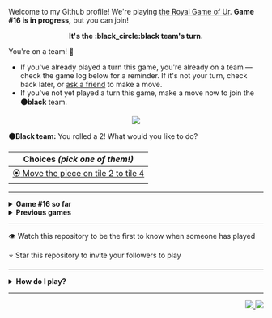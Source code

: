 Welcome to my Github profile!
We're playing
[the Royal Game of Ur](https://en.wikipedia.org/wiki/Royal_Game_of_Ur).
**Game #16 is in progress,** but you can join!

<p align="center">
  <b>It's the
  :black_circle:black
  team's turn.</b>
</p>

You're on a team! :wave:

* If you've already played a turn this game, you're already on a team
  &mdash; check the game log below for a reminder. If it's not your turn,
  check back later, or [ask a
  friend](https://twitter.com/share?text=I'm+playing+The+Royal+Game+of+Ur+on+a+GitHub+profile.+Take+your+turn+at+https://github.com/rossjrw/rossjrw+%23RoyalGameOfUr+%23github) to make a move.
* If you've not yet played a turn this game, make a move now to join the
  **:black_circle:black** team.

<p align="center"><img src="https://raw.githubusercontent.com/rossjrw/rossjrw/play/games/current/board.2567.svg"></p>

  **:black_circle:Black team:**
  You rolled a 2!
What would you like to do?

| Choices *(pick one of them!)* |
| --- |
  | [:rosette:    Move the piece on tile 2 to tile 4](https://github.com/rossjrw/rossjrw/issues/new?title=ur-move-2%402-0&amp;body=Press+Submit%21+You+don%27t+need+to+edit+this+text+or+do+anything+else.%0D%0A%0D%0ABe+aware+that+your+move+can+take+a+minute+or+two+to+process.) |

-----

<details>
<summary><b>Game #16 so far</b></summary>

## Who's on each team?

<table>
    <thead>
      <tr><th colspan=2>Players in this game</th></tr>
    </thead>
    <tbody>
      <tr>
        <td align="right"><b>Black team</b> :black_circle:</td>
        <td>:white_circle: <b> White team</b></td>
      </tr>
      <tr align="center">
        <td><b><a href="https://github.com/Murdeala">@Murdeala</a></b> (32)<br><b><a href="https://github.com/JRetza">@JRetza</a></b> (2)<br><b><a href="https://github.com/MatthiasGN">@MatthiasGN</a></b> (1)<br><b><a href="https://github.com/Carol42">@Carol42</a></b> (1)<br><b><a href="https://github.com/TejaTadepalli">@TejaTadepalli</a></b> (1)<br><b><a href="https://github.com/Mrinank-Bhowmick">@Mrinank-Bhowmick</a></b> (1)<br><b><a href="https://github.com/godtrex99">@godtrex99</a></b> (1)<br><b><a href="https://github.com/CavalierAhmad">@CavalierAhmad</a></b> (1)<br><b><a href="https://github.com/J-LG30">@J-LG30</a></b> (1)<br><b><a href="https://github.com/ayersdecker">@ayersdecker</a></b> (1)<br><b><a href="https://github.com/Mehliug-git">@Mehliug-git</a></b> (1)<br><b><a href="https://github.com/aviralrabbit1">@aviralrabbit1</a></b> (1)<br><b><a href="https://github.com/thekatsmeowkode">@thekatsmeowkode</a></b> (1)</td>
        <td><b><a href="https://github.com/CostasAK">@CostasAK</a></b> (30)<br><b><a href="https://github.com/AyaanT0">@AyaanT0</a></b> (2)<br><b><a href="https://github.com/IronCodem-alt">@IronCodem-alt</a></b> (2)<br><b><a href="https://github.com/kztera">@kztera</a></b> (1)<br><b><a href="https://github.com/skulldoggery">@skulldoggery</a></b> (1)<br><b><a href="https://github.com/RFebrians">@RFebrians</a></b> (1)<br><b><a href="https://github.com/WKL10086">@WKL10086</a></b> (1)<br><b><a href="https://github.com/blacksmithop">@blacksmithop</a></b> (1)<br><b><a href="https://github.com/AgentHitmanFaris">@AgentHitmanFaris</a></b> (1)<br><b><a href="https://github.com/Th1nhNg0">@Th1nhNg0</a></b> (1)<br><b><a href="https://github.com/haik20208si">@haik20208si</a></b> (1)<br><b><a href="https://github.com/darrylnoakes">@darrylnoakes</a></b> (1)<br><b><a href="https://github.com/sinisterdaddy">@sinisterdaddy</a></b> (1)<br><b><a href="https://github.com/n0nsense-404">@n0nsense-404</a></b> (1)<br><b><a href="https://github.com/rkatara100">@rkatara100</a></b> (1)</td>
      </tr>
    </tbody>
  </table>

## What's happened so far?

| Time | Turn | Event | Issue | Board |
| :---: | :---: | :--- | :---: | :---: |
  | 7th Jul 2023 14:37 | **0** | :white_circle: **[@kztera](https://github.com/kztera)** started a new game | [#2461](https://github.com/rossjrw/rossjrw/issues/2461) | [link](https://raw.githubusercontent.com/rossjrw/rossjrw/ef6de44635feceda92503e54d000fa19e35ef6ca/games/current/board.2461.svg) |
  | 7th Jul 2023 15:32 | **1** | :white_circle: **[@AyaanT0](https://github.com/AyaanT0)** moved a white piece onto the board to position 2    | [#2462](https://github.com/rossjrw/rossjrw/issues/2462) | [link](https://raw.githubusercontent.com/rossjrw/rossjrw/420c56604ca19373da5a986789becceeee56d8d0/games/current/board.2462.svg) |
  | 8th Jul 2023 12:37 | **2** | :black_circle: **[@Murdeala](https://github.com/Murdeala)** moved a black piece onto the board to position 4  — claimed a rosette :rosette:  | [#2463](https://github.com/rossjrw/rossjrw/issues/2463) | [link](https://raw.githubusercontent.com/rossjrw/rossjrw/03a64730a8d3976495bf95314bd69a9d73bdced8/games/current/board.2463.svg) |
  | 9th Jul 2023 06:24 | **3** | :black_circle: **[@JRetza](https://github.com/JRetza)** moved a black piece from position 4 to position 7    | [#2464](https://github.com/rossjrw/rossjrw/issues/2464) | [link](https://raw.githubusercontent.com/rossjrw/rossjrw/b39f5ab5b24102d0d40015d4c91fb34167119892/games/current/board.2464.svg) |
  | 9th Jul 2023 22:41 | **4** | :white_circle: **[@skulldoggery](https://github.com/skulldoggery)** moved a white piece from position 2 to position 4  — claimed a rosette :rosette:  | [#2466](https://github.com/rossjrw/rossjrw/issues/2466) | [link](https://raw.githubusercontent.com/rossjrw/rossjrw/ea694f511d446237bcd01bb30351dd9a519e3da6/games/current/board.2466.svg) |
  | 10th Jul 2023 04:48 | **5** | :white_circle: **[@RFebrians](https://github.com/RFebrians)** moved a white piece from position 4 to position 6    | [#2467](https://github.com/rossjrw/rossjrw/issues/2467) | [link](https://raw.githubusercontent.com/rossjrw/rossjrw/101a3f158760fc537fbe1f186f6e6e4724a094b0/games/current/board.2467.svg) |
  | 10th Jul 2023 04:56 | **6** | :black_circle: **[@MatthiasGN](https://github.com/MatthiasGN)** moved a black piece onto the board to position 2    | [#2468](https://github.com/rossjrw/rossjrw/issues/2468) | [link](https://raw.githubusercontent.com/rossjrw/rossjrw/cf0c82b597b184f4c12600ae1ce4dac95e043e16/games/current/board.2468.svg) |
  | 11th Jul 2023 19:12 | **7** | :white_circle: **[@CostasAK](https://github.com/CostasAK)** moved a white piece from position 6 to position 8  — claimed a rosette :rosette:  | [#2473](https://github.com/rossjrw/rossjrw/issues/2473) | [link](https://raw.githubusercontent.com/rossjrw/rossjrw/deb02a7569542df3622f01dc973e55a4be12a4d4/games/current/board.2473.svg) |
  | 11th Jul 2023 19:13 | **8** | :white_circle: **[@CostasAK](https://github.com/CostasAK)** moved a white piece onto the board to position 3    | [#2474](https://github.com/rossjrw/rossjrw/issues/2474) | [link](https://raw.githubusercontent.com/rossjrw/rossjrw/2717f16bf821d7af72f2bbec18726f93f3b910d9/games/current/board.2474.svg) |
  | 12th Jul 2023 02:19 | **9** | :black_circle: **[@JRetza](https://github.com/JRetza)** moved a black piece from position 7 to position 9    | [#2475](https://github.com/rossjrw/rossjrw/issues/2475) | [link](https://raw.githubusercontent.com/rossjrw/rossjrw/4f201ada9a755fb3471152076197a474368965bf/games/current/board.2475.svg) |
  | 12th Jul 2023 07:53 | **10** | :white_circle: **[@CostasAK](https://github.com/CostasAK)** moved a white piece onto the board to position 2    | [#2476](https://github.com/rossjrw/rossjrw/issues/2476) | [link](https://raw.githubusercontent.com/rossjrw/rossjrw/d8a98cebb2b256d650a7ca4e623efe7a55edecd6/games/current/board.2476.svg) |
  | 12th Jul 2023 12:47 | **11** | :black_circle: **[@Murdeala](https://github.com/Murdeala)** moved a black piece from position 2 to position 4  — claimed a rosette :rosette:  | [#2477](https://github.com/rossjrw/rossjrw/issues/2477) | [link](https://raw.githubusercontent.com/rossjrw/rossjrw/2a4f6a534d5779f1ac1f2771c2d21f636ce63b74/games/current/board.2477.svg) |
  | 12th Jul 2023 23:00 | **12** | :black_circle: **[@Murdeala](https://github.com/Murdeala)** moved a black piece from position 4 to position 6    | [#2478](https://github.com/rossjrw/rossjrw/issues/2478) | [link](https://raw.githubusercontent.com/rossjrw/rossjrw/c314c83abbbb3c18aebb506079d2aee32e57b9b0/games/current/board.2478.svg) |
  | 13th Jul 2023 06:03 | **13** | :white_circle: **[@CostasAK](https://github.com/CostasAK)** moved a white piece from position 2 to position 4  — claimed a rosette :rosette:  | [#2479](https://github.com/rossjrw/rossjrw/issues/2479) | [link](https://raw.githubusercontent.com/rossjrw/rossjrw/de8b9191d65a001716a282714ea75f84a8cdf134/games/current/board.2479.svg) |
  | 13th Jul 2023 06:05 | **14** | :white_circle: **[@CostasAK](https://github.com/CostasAK)** moved a white piece from position 4 to position 6 — captured a black piece :crossed_swords:   | [#2480](https://github.com/rossjrw/rossjrw/issues/2480) | [link](https://raw.githubusercontent.com/rossjrw/rossjrw/7bd0e5c683e5d1d34cf463a1aa10a45936748628/games/current/board.2480.svg) |
  | 13th Jul 2023 15:29 | **15** | :black_circle: **[@Murdeala](https://github.com/Murdeala)** moved a black piece from position 9 to position 12    | [#2481](https://github.com/rossjrw/rossjrw/issues/2481) | [link](https://raw.githubusercontent.com/rossjrw/rossjrw/3d9ff024c9b258b95edd9635cfdbe240aa3407e3/games/current/board.2481.svg) |
  | 14th Jul 2023 05:58 | **16** | :white_circle: **[@CostasAK](https://github.com/CostasAK)** moved a white piece from position 3 to position 4  — claimed a rosette :rosette:  | [#2482](https://github.com/rossjrw/rossjrw/issues/2482) | [link](https://raw.githubusercontent.com/rossjrw/rossjrw/738605a6d57e9ec809f42c99d48231fa67b0dbe5/games/current/board.2482.svg) |
  | 14th Jul 2023 05:59 | **17** | :white_circle: **[@CostasAK](https://github.com/CostasAK)** moved a white piece onto the board to position 2    | [#2483](https://github.com/rossjrw/rossjrw/issues/2483) | [link](https://raw.githubusercontent.com/rossjrw/rossjrw/f2b6c8624349ce9aaccb844f636abf70bf19a64d/games/current/board.2483.svg) |
  | 14th Jul 2023 12:18 | **18** | :black_circle: **[@Murdeala](https://github.com/Murdeala)** moved a black piece from position 12 to position 13    | [#2484](https://github.com/rossjrw/rossjrw/issues/2484) | [link](https://raw.githubusercontent.com/rossjrw/rossjrw/6b17bb37061688606c8b928b12cfe01032864d8d/games/current/board.2484.svg) |
  | 14th Jul 2023 23:17 | **19** | :white_circle: **[@CostasAK](https://github.com/CostasAK)** moved a white piece from position 6 to position 10    | [#2485](https://github.com/rossjrw/rossjrw/issues/2485) | [link](https://raw.githubusercontent.com/rossjrw/rossjrw/4244915ed86947f59816bc78370f4f08c04c7041/games/current/board.2485.svg) |
  | 15th Jul 2023 12:10 | **20** | :black_circle: **[@Murdeala](https://github.com/Murdeala)** moved a black piece from position 13 to position 14  — claimed a rosette :rosette:  | [#2486](https://github.com/rossjrw/rossjrw/issues/2486) | [link](https://raw.githubusercontent.com/rossjrw/rossjrw/628c27f2da269edf755c9e22bf8781f8e504b481/games/current/board.2486.svg) |
  | 16th Jul 2023 13:59 | **21** | :black_circle: **[@Murdeala](https://github.com/Murdeala)** ascended a black piece from position 14 :rocket:    | [#2487](https://github.com/rossjrw/rossjrw/issues/2487) | [link](https://raw.githubusercontent.com/rossjrw/rossjrw/7fac603bfaa84c1dfd4e9fe2ca28a9fcbbe6885b/games/current/board.2487.svg) |
  | 16th Jul 2023 16:32 | **22** | :white_circle: **[@CostasAK](https://github.com/CostasAK)** moved a white piece from position 10 to position 13    | [#2488](https://github.com/rossjrw/rossjrw/issues/2488) | [link](https://raw.githubusercontent.com/rossjrw/rossjrw/89839d55f47e5b9bd25a6fdc41849b01fff2b990/games/current/board.2488.svg) |
  | 17th Jul 2023 13:20 | **23** | :black_circle: **[@Murdeala](https://github.com/Murdeala)** moved a black piece onto the board to position 2    | [#2489](https://github.com/rossjrw/rossjrw/issues/2489) | [link](https://raw.githubusercontent.com/rossjrw/rossjrw/db61d37863bcd79ec35f8d05b6f805b0f3ba975e/games/current/board.2489.svg) |
  | 17th Jul 2023 13:31 | **24** | :white_circle: **[@IronCodem-alt](https://github.com/IronCodem-alt)** ascended a white piece from position 13 :rocket:    | [#2490](https://github.com/rossjrw/rossjrw/issues/2490) | [link](https://raw.githubusercontent.com/rossjrw/rossjrw/4e40e6435a71934c13fae09be6571e8fa7fb7b14/games/current/board.2490.svg) |
  | 18th Jul 2023 00:59 | **25** | :black_circle: **[@Murdeala](https://github.com/Murdeala)** moved a black piece onto the board to position 1    | [#2491](https://github.com/rossjrw/rossjrw/issues/2491) | [link](https://raw.githubusercontent.com/rossjrw/rossjrw/fd92bcb53695b2d89c6fe81c7b85df0e3564d24b/games/current/board.2491.svg) |
  | 18th Jul 2023 12:26 | **26** | :white_circle: **[@CostasAK](https://github.com/CostasAK)** moved a white piece onto the board to position 3    | [#2492](https://github.com/rossjrw/rossjrw/issues/2492) | [link](https://raw.githubusercontent.com/rossjrw/rossjrw/a96f4d739df9c4ed3508bcf0a044bd6003e4ace3/games/current/board.2492.svg) |
  | 18th Jul 2023 21:32 | **27** | :black_circle: **[@Murdeala](https://github.com/Murdeala)** moved a black piece from position 1 to position 4  — claimed a rosette :rosette:  | [#2493](https://github.com/rossjrw/rossjrw/issues/2493) | [link](https://raw.githubusercontent.com/rossjrw/rossjrw/2528a42381d4d273b4cccda756fca5c1b1ed4824/games/current/board.2493.svg) |
  | 19th Jul 2023 10:47 | **28** | :black_circle: **[@Murdeala](https://github.com/Murdeala)** moved a black piece from position 2 to position 3    | [#2494](https://github.com/rossjrw/rossjrw/issues/2494) | [link](https://raw.githubusercontent.com/rossjrw/rossjrw/7e57f94a6417fdadb13ccf30c02182ed4a47e58d/games/current/board.2494.svg) |
  | 20th Jul 2023 13:00 | **29** | :white_circle: **[@IronCodem-alt](https://github.com/IronCodem-alt)** moved a white piece from position 8 to position 10    | [#2496](https://github.com/rossjrw/rossjrw/issues/2496) | [link](https://raw.githubusercontent.com/rossjrw/rossjrw/74434b9fc5a920cf4d7922d0e9b552242f7654e1/games/current/board.2496.svg) |
  | 21st Jul 2023 12:11 | **30** | :black_circle: **[@Murdeala](https://github.com/Murdeala)** moved a black piece from position 4 to position 5    | [#2497](https://github.com/rossjrw/rossjrw/issues/2497) | [link](https://raw.githubusercontent.com/rossjrw/rossjrw/ed870c24be56e66451f3cd7a517328471f5510b4/games/current/board.2497.svg) |
  | 22nd Jul 2023 18:29 | **31** | :white_circle: **[@CostasAK](https://github.com/CostasAK)** moved a white piece from position 3 to position 5 — captured a black piece :crossed_swords:   | [#2499](https://github.com/rossjrw/rossjrw/issues/2499) | [link](https://raw.githubusercontent.com/rossjrw/rossjrw/87b26288e155ce23e05dbf267ce53bf1d7755995/games/current/board.2499.svg) |
  | 23rd Jul 2023 12:23 | **32** | :black_circle: **[@Murdeala](https://github.com/Murdeala)** moved a black piece from position 3 to position 4  — claimed a rosette :rosette:  | [#2500](https://github.com/rossjrw/rossjrw/issues/2500) | [link](https://raw.githubusercontent.com/rossjrw/rossjrw/492212926f8c27a7004a76d28501bc1b65d0dddc/games/current/board.2500.svg) |
  | 23rd Jul 2023 19:25 | **33** | :black_circle: **[@Carol42](https://github.com/Carol42)** moved a black piece from position 4 to position 5 — captured a white piece :crossed_swords:   | [#2501](https://github.com/rossjrw/rossjrw/issues/2501) | [link](https://raw.githubusercontent.com/rossjrw/rossjrw/cafe97ca9e45122c1bd0e2cc127fc26f012a1db4/games/current/board.2501.svg) |
  | 24th Jul 2023 04:23 | **34** | :white_circle: **[@WKL10086](https://github.com/WKL10086)** moved a white piece from position 4 to position 5 — captured a black piece :crossed_swords:   | [#2502](https://github.com/rossjrw/rossjrw/issues/2502) | [link](https://raw.githubusercontent.com/rossjrw/rossjrw/c7e775a1c05c56b63ce18b11bb8fc1854d5dcca1/games/current/board.2502.svg) |
  | 24th Jul 2023 14:03 | **35** | :black_circle: **[@Murdeala](https://github.com/Murdeala)** moved a black piece onto the board to position 3    | [#2503](https://github.com/rossjrw/rossjrw/issues/2503) |  |
  | 25th Jul 2023 06:57 | **36** | :white_circle: **[@blacksmithop](https://github.com/blacksmithop)** moved a white piece from position 5 to position 8  — claimed a rosette :rosette:  | [#2504](https://github.com/rossjrw/rossjrw/issues/2504) | [link](https://raw.githubusercontent.com/rossjrw/rossjrw/88d287abfa0aafb0b23608b8d0e558006c9ed939/games/current/board.2504.svg) |
  | 25th Jul 2023 06:57 | **37** | :white_circle:  The white team rolled a 0 and their turn was automatically passed | [#2504](https://github.com/rossjrw/rossjrw/issues/2504) | [link](https://raw.githubusercontent.com/rossjrw/rossjrw/d6e6936c2273c73750f83e7be46f878602bfec34/games/current/board.2504.svg) |
  | 25th Jul 2023 22:00 | **38** | :black_circle: **[@Murdeala](https://github.com/Murdeala)** moved a black piece from position 3 to position 4  — claimed a rosette :rosette:  | [#2505](https://github.com/rossjrw/rossjrw/issues/2505) | [link](https://raw.githubusercontent.com/rossjrw/rossjrw/c1d2074904d927d131dc53225fb60fb0738a209d/games/current/board.2505.svg) |
  | 26th Jul 2023 05:35 | **39** | :black_circle: **[@TejaTadepalli](https://github.com/TejaTadepalli)** moved a black piece onto the board to position 1    | [#2506](https://github.com/rossjrw/rossjrw/issues/2506) | [link](https://raw.githubusercontent.com/rossjrw/rossjrw/d8a27237b4b022a8dada37abb545147c8723e741/games/current/board.2506.svg) |
  | 26th Jul 2023 13:09 | **40** | :white_circle: **[@CostasAK](https://github.com/CostasAK)** moved a white piece from position 2 to position 4  — claimed a rosette :rosette:  | [#2507](https://github.com/rossjrw/rossjrw/issues/2507) | [link](https://raw.githubusercontent.com/rossjrw/rossjrw/6dc798f9c21073ef63a1d2972a3e2a7d171f87ad/games/current/board.2507.svg) |
  | 26th Jul 2023 13:10 | **41** | :white_circle: **[@CostasAK](https://github.com/CostasAK)** moved a white piece from position 10 to position 11    | [#2508](https://github.com/rossjrw/rossjrw/issues/2508) | [link](https://raw.githubusercontent.com/rossjrw/rossjrw/0734124f74dbe75b8f7ae29f5ecd39cf0a9f4adb/games/current/board.2508.svg) |
  | 26th Jul 2023 22:27 | **42** | :black_circle: **[@Murdeala](https://github.com/Murdeala)** moved a black piece from position 1 to position 2    | [#2509](https://github.com/rossjrw/rossjrw/issues/2509) | [link](https://raw.githubusercontent.com/rossjrw/rossjrw/2a6bde13351741059bde0a48411477228ebd9c68/games/current/board.2509.svg) |
  | 27th Jul 2023 04:37 | **43** | :white_circle: **[@AgentHitmanFaris](https://github.com/AgentHitmanFaris)** moved a white piece from position 11 to position 14  — claimed a rosette :rosette:  | [#2510](https://github.com/rossjrw/rossjrw/issues/2510) | [link](https://raw.githubusercontent.com/rossjrw/rossjrw/cd8c4f44a7a865089f7a681ffb7976ca4933505d/games/current/board.2510.svg) |
  | 27th Jul 2023 12:30 | **44** | :white_circle: **[@CostasAK](https://github.com/CostasAK)** ascended a white piece from position 14 :rocket:    | [#2511](https://github.com/rossjrw/rossjrw/issues/2511) | [link](https://raw.githubusercontent.com/rossjrw/rossjrw/e4479f619c7f099b58aef32f85a6f0663f146d75/games/current/board.2511.svg) |
  | 27th Jul 2023 15:13 | **45** | :black_circle: **[@Murdeala](https://github.com/Murdeala)** moved a black piece onto the board to position 1    | [#2513](https://github.com/rossjrw/rossjrw/issues/2513) |  |
  | 27th Jul 2023 23:18 | **46** | :white_circle: **[@AyaanT0](https://github.com/AyaanT0)** moved a white piece from position 8 to position 12    | [#2514](https://github.com/rossjrw/rossjrw/issues/2514) | [link](https://raw.githubusercontent.com/rossjrw/rossjrw/7409a6a11a5df9b484264515d931bd6843e2a7c8/games/current/board.2514.svg) |
  | 27th Jul 2023 23:18 | **47** | :black_circle:  The black team rolled a 0 and their turn was automatically passed | [#2514](https://github.com/rossjrw/rossjrw/issues/2514) |  |
  | 28th Jul 2023 10:26 | **48** | :white_circle: **[@CostasAK](https://github.com/CostasAK)** moved a white piece from position 4 to position 8  — claimed a rosette :rosette:  | [#2515](https://github.com/rossjrw/rossjrw/issues/2515) | [link](https://raw.githubusercontent.com/rossjrw/rossjrw/ca15cd1d6c68d1763829905b4259218f8007155e/games/current/board.2515.svg) |
  | 28th Jul 2023 10:26 | **49** | :white_circle:  The white team rolled a 0 and their turn was automatically passed | [#2515](https://github.com/rossjrw/rossjrw/issues/2515) | [link](https://raw.githubusercontent.com/rossjrw/rossjrw/39624de3bdd474144485ec12b42d8fc1b6553f56/games/current/board.2515.svg) |
  | 28th Jul 2023 12:32 | **50** | :black_circle: **[@Murdeala](https://github.com/Murdeala)** moved a black piece from position 1 to position 3    | [#2516](https://github.com/rossjrw/rossjrw/issues/2516) | [link](https://raw.githubusercontent.com/rossjrw/rossjrw/a567c38e54ad22159239e602d0a8543ba9f4832c/games/current/board.2516.svg) |
  | 29th Jul 2023 09:18 | **51** | :white_circle: **[@CostasAK](https://github.com/CostasAK)** moved a white piece from position 12 to position 13    | [#2517](https://github.com/rossjrw/rossjrw/issues/2517) | [link](https://raw.githubusercontent.com/rossjrw/rossjrw/66f42325f5594048b338cba6df5c9e9820199f6d/games/current/board.2517.svg) |
  | 29th Jul 2023 12:04 | **52** | :black_circle: **[@Murdeala](https://github.com/Murdeala)** moved a black piece from position 3 to position 5    | [#2518](https://github.com/rossjrw/rossjrw/issues/2518) | [link](https://raw.githubusercontent.com/rossjrw/rossjrw/654c418bb43ded077fd2eea0d9f3250d6182fc87/games/current/board.2518.svg) |
  | 29th Jul 2023 14:22 | **53** | :white_circle: **[@CostasAK](https://github.com/CostasAK)** moved a white piece from position 13 to position 14  — claimed a rosette :rosette:  | [#2519](https://github.com/rossjrw/rossjrw/issues/2519) | [link](https://raw.githubusercontent.com/rossjrw/rossjrw/818e9d9900421e239e6ae2e307faf7444b6b66bc/games/current/board.2519.svg) |
  | 29th Jul 2023 14:23 | **54** | :white_circle: **[@CostasAK](https://github.com/CostasAK)** ascended a white piece from position 14 :rocket:    | [#2520](https://github.com/rossjrw/rossjrw/issues/2520) | [link](https://raw.githubusercontent.com/rossjrw/rossjrw/e71a4101a330dbbae422e65603d78b25fa83f35a/games/current/board.2520.svg) |
  | 30th Jul 2023 11:27 | **55** | :black_circle: **[@Mrinank-Bhowmick](https://github.com/Mrinank-Bhowmick)** moved a black piece from position 4 to position 6    | [#2522](https://github.com/rossjrw/rossjrw/issues/2522) | [link](https://raw.githubusercontent.com/rossjrw/rossjrw/4c1c345eac50740ab1ea041b3cbaff4833f82c69/games/current/board.2522.svg) |
  | 30th Jul 2023 11:46 | **56** | :white_circle: **[@CostasAK](https://github.com/CostasAK)** moved a white piece onto the board to position 2    | [#2523](https://github.com/rossjrw/rossjrw/issues/2523) | [link](https://raw.githubusercontent.com/rossjrw/rossjrw/5d1200effc30cec5e4bfdc788462fd96d7820de7/games/current/board.2523.svg) |
  | 30th Jul 2023 22:46 | **57** | :black_circle: **[@Murdeala](https://github.com/Murdeala)** moved a black piece onto the board to position 1    | [#2524](https://github.com/rossjrw/rossjrw/issues/2524) | [link](https://raw.githubusercontent.com/rossjrw/rossjrw/392a8088d6209a4f88c518bc29a7e8098530a718/games/current/board.2524.svg) |
  | 31st Jul 2023 07:30 | **58** | :white_circle: **[@CostasAK](https://github.com/CostasAK)** moved a white piece from position 2 to position 5 — captured a black piece :crossed_swords:   | [#2525](https://github.com/rossjrw/rossjrw/issues/2525) | [link](https://raw.githubusercontent.com/rossjrw/rossjrw/057bf5bc0fc9e5227f77085838918b9aa233fe2f/games/current/board.2525.svg) |
  | 1st Aug 2023 00:26 | **59** | :black_circle: **[@Murdeala](https://github.com/Murdeala)** moved a black piece from position 2 to position 4  — claimed a rosette :rosette:  | [#2526](https://github.com/rossjrw/rossjrw/issues/2526) | [link](https://raw.githubusercontent.com/rossjrw/rossjrw/43a9e89a1fe14adc0c78ed2e2c5cbf0d0c2ed5cb/games/current/board.2526.svg) |
  | 1st Aug 2023 17:57 | **60** | :black_circle: **[@godtrex99](https://github.com/godtrex99)** moved a black piece onto the board to position 2    | [#2527](https://github.com/rossjrw/rossjrw/issues/2527) | [link](https://raw.githubusercontent.com/rossjrw/rossjrw/ca4077d6c2b4dd83dfb1ace72fa39fd383e053f3/games/current/board.2527.svg) |
  | 1st Aug 2023 21:59 | **61** | :white_circle: **[@CostasAK](https://github.com/CostasAK)** moved a white piece from position 5 to position 6 — captured a black piece :crossed_swords:   | [#2528](https://github.com/rossjrw/rossjrw/issues/2528) | [link](https://raw.githubusercontent.com/rossjrw/rossjrw/4e72d1206c1be8fbab5878982fc8e7106ac9e20c/games/current/board.2528.svg) |
  | 2nd Aug 2023 02:35 | **62** | :black_circle: **[@Murdeala](https://github.com/Murdeala)** moved a black piece from position 2 to position 3    | [#2529](https://github.com/rossjrw/rossjrw/issues/2529) | [link](https://raw.githubusercontent.com/rossjrw/rossjrw/8e076ac4469e98c1642e80f407c646e3f3e7f823/games/current/board.2529.svg) |
  | 2nd Aug 2023 08:08 | **63** | :white_circle: **[@CostasAK](https://github.com/CostasAK)** moved a white piece from position 6 to position 9    | [#2530](https://github.com/rossjrw/rossjrw/issues/2530) | [link](https://raw.githubusercontent.com/rossjrw/rossjrw/bcbe95c6d9f116893b2910cc4d5c4f06c6b217de/games/current/board.2530.svg) |
  | 3rd Aug 2023 02:21 | **64** | :black_circle: **[@Murdeala](https://github.com/Murdeala)** moved a black piece from position 4 to position 9 — captured a white piece :crossed_swords:   | [#2531](https://github.com/rossjrw/rossjrw/issues/2531) | [link](https://raw.githubusercontent.com/rossjrw/rossjrw/da3e4659e03f0dcc6b931c84f6abb72f28a0c71b/games/current/board.2531.svg) |
  | 3rd Aug 2023 04:10 | **65** | :white_circle: **[@Th1nhNg0](https://github.com/Th1nhNg0)** moved a white piece from position 8 to position 11    | [#2532](https://github.com/rossjrw/rossjrw/issues/2532) | [link](https://raw.githubusercontent.com/rossjrw/rossjrw/26c84d2dd03d6451dc3973f713e977ad75a45cea/games/current/board.2532.svg) |
  | 3rd Aug 2023 14:47 | **66** | :black_circle: **[@CavalierAhmad](https://github.com/CavalierAhmad)** moved a black piece from position 9 to position 11 — captured a white piece :crossed_swords:   | [#2533](https://github.com/rossjrw/rossjrw/issues/2533) | [link](https://raw.githubusercontent.com/rossjrw/rossjrw/e260c7fe6b0c2d6e57ffc5194518ed38c9cb8859/games/current/board.2533.svg) |
  | 3rd Aug 2023 23:26 | **67** | :white_circle: **[@CostasAK](https://github.com/CostasAK)** moved a white piece onto the board to position 3    | [#2535](https://github.com/rossjrw/rossjrw/issues/2535) | [link](https://raw.githubusercontent.com/rossjrw/rossjrw/947132a17d0dd8168a46c29d4ae2eb1488b9e4c7/games/current/board.2535.svg) |
  | 4th Aug 2023 14:43 | **68** | :black_circle: **[@Murdeala](https://github.com/Murdeala)** moved a black piece from position 3 to position 4  — claimed a rosette :rosette:  | [#2536](https://github.com/rossjrw/rossjrw/issues/2536) | [link](https://raw.githubusercontent.com/rossjrw/rossjrw/1d025c3770e302b0963000fe14a161e14e974270/games/current/board.2536.svg) |
  | 6th Aug 2023 14:46 | **69** | :black_circle: **[@J-LG30](https://github.com/J-LG30)** ascended a black piece from position 11 :rocket:    | [#2537](https://github.com/rossjrw/rossjrw/issues/2537) | [link](https://raw.githubusercontent.com/rossjrw/rossjrw/1437e64143aafbb1ecbd4f6991ddcf8ad8cb6014/games/current/board.2537.svg) |
  | 6th Aug 2023 15:41 | **70** | :white_circle: **[@CostasAK](https://github.com/CostasAK)** moved a white piece onto the board to position 2    | [#2538](https://github.com/rossjrw/rossjrw/issues/2538) | [link](https://raw.githubusercontent.com/rossjrw/rossjrw/068451604d0a1f838352d93e2eb54d869d60698c/games/current/board.2538.svg) |
  | 7th Aug 2023 10:15 | **71** | :black_circle: **[@Murdeala](https://github.com/Murdeala)** moved a black piece onto the board to position 3    | [#2539](https://github.com/rossjrw/rossjrw/issues/2539) | [link](https://raw.githubusercontent.com/rossjrw/rossjrw/eac72b2b6baa9e8b4e50e5a889f3a76254069b79/games/current/board.2539.svg) |
  | 10th Aug 2023 10:35 | **72** | :white_circle: **[@haik20208si](https://github.com/haik20208si)** moved a white piece from position 2 to position 5    | [#2542](https://github.com/rossjrw/rossjrw/issues/2542) | [link](https://raw.githubusercontent.com/rossjrw/rossjrw/d29478d21edfd8363918ec9aa04b4d730c91687d/games/current/board.2542.svg) |
  | 11th Aug 2023 14:44 | **73** | :black_circle: **[@Murdeala](https://github.com/Murdeala)** moved a black piece from position 4 to position 5 — captured a white piece :crossed_swords:   | [#2543](https://github.com/rossjrw/rossjrw/issues/2543) | [link](https://raw.githubusercontent.com/rossjrw/rossjrw/1efb2caa4ad92e145ca7e35d56e20752aad55197/games/current/board.2543.svg) |
  | 11th Aug 2023 15:44 | **74** | :white_circle: **[@darrylnoakes](https://github.com/darrylnoakes)** moved a white piece onto the board to position 2    | [#2544](https://github.com/rossjrw/rossjrw/issues/2544) | [link](https://raw.githubusercontent.com/rossjrw/rossjrw/341f13e01b41689b877fae9789b8ea2ae63f8f07/games/current/board.2544.svg) |
  | 12th Aug 2023 12:37 | **75** | :black_circle: **[@Murdeala](https://github.com/Murdeala)** moved a black piece from position 5 to position 7    | [#2545](https://github.com/rossjrw/rossjrw/issues/2545) | [link](https://raw.githubusercontent.com/rossjrw/rossjrw/0462cd785e19ae0220d7801ce1abd0197b0d86b2/games/current/board.2545.svg) |
  | 13th Aug 2023 17:00 | **76** | :white_circle: **[@sinisterdaddy](https://github.com/sinisterdaddy)** moved a white piece from position 2 to position 4  — claimed a rosette :rosette:  | [#2546](https://github.com/rossjrw/rossjrw/issues/2546) | [link](https://raw.githubusercontent.com/rossjrw/rossjrw/fe451241244f71c040cd6fd7f1ddd30d4996e909/games/current/board.2546.svg) |
  | 13th Aug 2023 18:17 | **77** | :white_circle: **[@n0nsense-404](https://github.com/n0nsense-404)** moved a white piece from position 4 to position 7 — captured a black piece :crossed_swords:   | [#2547](https://github.com/rossjrw/rossjrw/issues/2547) | [link](https://raw.githubusercontent.com/rossjrw/rossjrw/d7a0379e5316fca98e8b22dc624313a1c8e3edf7/games/current/board.2547.svg) |
  | 15th Aug 2023 02:09 | **78** | :black_circle: **[@Murdeala](https://github.com/Murdeala)** moved a black piece from position 3 to position 4  — claimed a rosette :rosette:  | [#2548](https://github.com/rossjrw/rossjrw/issues/2548) | [link](https://raw.githubusercontent.com/rossjrw/rossjrw/240fcedcbdb22bf8bade8b99bd8392ce3665a5fa/games/current/board.2548.svg) |
  | 15th Aug 2023 17:43 | **79** | :black_circle: **[@ayersdecker](https://github.com/ayersdecker)** moved a black piece onto the board to position 3    | [#2550](https://github.com/rossjrw/rossjrw/issues/2550) | [link](https://raw.githubusercontent.com/rossjrw/rossjrw/9f470aac2ac751767a41fa1072ef15fe69e94c6f/games/current/board.2550.svg) |
  | 17th Aug 2023 11:27 | **80** | :white_circle: **[@CostasAK](https://github.com/CostasAK)** moved a white piece from position 7 to position 9    | [#2553](https://github.com/rossjrw/rossjrw/issues/2553) | [link](https://raw.githubusercontent.com/rossjrw/rossjrw/816a3b6b9dd7fb5cb8e8f7d392abdd663d858a12/games/current/board.2553.svg) |
  | 18th Aug 2023 11:06 | **81** | :black_circle: **[@Mehliug-git](https://github.com/Mehliug-git)** moved a black piece from position 3 to position 5    | [#2554](https://github.com/rossjrw/rossjrw/issues/2554) | [link](https://raw.githubusercontent.com/rossjrw/rossjrw/97984bfd6e7fca5d5b73ce7b7010f1b9c8b88899/games/current/board.2554.svg) |
  | 18th Aug 2023 12:53 | **82** | :white_circle: **[@CostasAK](https://github.com/CostasAK)** moved a white piece from position 3 to position 5 — captured a black piece :crossed_swords:   | [#2556](https://github.com/rossjrw/rossjrw/issues/2556) | [link](https://raw.githubusercontent.com/rossjrw/rossjrw/862f4d158200bbeeb8ac85c9ef1fff5478cab506/games/current/board.2556.svg) |
  | 19th Aug 2023 18:13 | **83** | :black_circle: **[@aviralrabbit1](https://github.com/aviralrabbit1)** moved a black piece from position 4 to position 6    | [#2557](https://github.com/rossjrw/rossjrw/issues/2557) | [link](https://raw.githubusercontent.com/rossjrw/rossjrw/19b94369f0920f8f92fb96ca0ab9c06218d55b18/games/current/board.2557.svg) |
  | 20th Aug 2023 05:23 | **84** | :white_circle: **[@rkatara100](https://github.com/rkatara100)** moved a white piece onto the board to position 2    | [#2558](https://github.com/rossjrw/rossjrw/issues/2558) | [link](https://raw.githubusercontent.com/rossjrw/rossjrw/202943f254005c58fee45c69b3861ce70aa2b564/games/current/board.2558.svg) |
  | 21st Aug 2023 18:37 | **85** | :black_circle: **[@Murdeala](https://github.com/Murdeala)** moved a black piece from position 1 to position 4  — claimed a rosette :rosette:  | [#2559](https://github.com/rossjrw/rossjrw/issues/2559) | [link](https://raw.githubusercontent.com/rossjrw/rossjrw/60f5ecb8c10a33e8962f1b7e896e5c70d8e4125b/games/current/board.2559.svg) |
  | 22nd Aug 2023 02:34 | **86** | :black_circle: **[@Murdeala](https://github.com/Murdeala)** moved a black piece from position 4 to position 7    | [#2560](https://github.com/rossjrw/rossjrw/issues/2560) | [link](https://raw.githubusercontent.com/rossjrw/rossjrw/e2e5aabea446e35b56ea357df02fbedafdc0239c/games/current/board.2560.svg) |
  | 22nd Aug 2023 13:12 | **87** | :white_circle: **[@CostasAK](https://github.com/CostasAK)** moved a white piece from position 5 to position 6 — captured a black piece :crossed_swords:   | [#2561](https://github.com/rossjrw/rossjrw/issues/2561) | [link](https://raw.githubusercontent.com/rossjrw/rossjrw/a235498aeffa9fe774b18933b28ea7ae19b8a8c3/games/current/board.2561.svg) |
  | 24th Aug 2023 16:36 | **88** | :black_circle: **[@Murdeala](https://github.com/Murdeala)** moved a black piece from position 7 to position 8  — claimed a rosette :rosette:  | [#2562](https://github.com/rossjrw/rossjrw/issues/2562) | [link](https://raw.githubusercontent.com/rossjrw/rossjrw/44bb5c6af4aa2f544171bc510264b21f038feaf4/games/current/board.2562.svg) |
  | 25th Aug 2023 10:21 | **89** | :black_circle: **[@Murdeala](https://github.com/Murdeala)** moved a black piece onto the board to position 2    | [#2563](https://github.com/rossjrw/rossjrw/issues/2563) | [link](https://raw.githubusercontent.com/rossjrw/rossjrw/ff291898db1ecff33efb263691f5bec70563bc7a/games/current/board.2563.svg) |
  | 25th Aug 2023 12:14 | **90** | :white_circle: **[@CostasAK](https://github.com/CostasAK)** moved a white piece from position 2 to position 4  — claimed a rosette :rosette:  | [#2564](https://github.com/rossjrw/rossjrw/issues/2564) | [link](https://raw.githubusercontent.com/rossjrw/rossjrw/b7a2723f95d3ba21e98ac173b12b002a08ff5c26/games/current/board.2564.svg) |
  | 25th Aug 2023 12:15 | **91** | :white_circle: **[@CostasAK](https://github.com/CostasAK)** moved a white piece from position 6 to position 7    | [#2565](https://github.com/rossjrw/rossjrw/issues/2565) | [link](https://raw.githubusercontent.com/rossjrw/rossjrw/04b185768e2766cf3399cfc93845ec38b4dd9d9e/games/current/board.2565.svg) |
  | 25th Aug 2023 15:59 | **92** | :black_circle: **[@thekatsmeowkode](https://github.com/thekatsmeowkode)** moved a black piece from position 8 to position 11    | [#2566](https://github.com/rossjrw/rossjrw/issues/2566) | [link](https://raw.githubusercontent.com/rossjrw/rossjrw/c43007dbb3cdea4e01bf832eaa52d51776d7a1a7/games/current/board.2566.svg) |
  | 25th Aug 2023 17:15 | **93** | :white_circle: **[@CostasAK](https://github.com/CostasAK)** moved a white piece from position 9 to position 11 — captured a black piece :crossed_swords:   | [#2567](https://github.com/rossjrw/rossjrw/issues/2567) |  |

</details>

<details>
<summary><b>Previous games</b></summary>

## Previous games

1. A game was started on 30th Jul 2020 by **[@rossjrw](https://github.com/rossjrw)** and ended on 4th Dec 2020. 
   * The :white_circle:white team won. 
   * 64 players played 166 moves across 4 months and 5 days. 
   * The :black_circle:black team captured 9 white pieces and claimed 12 rosettes. 
   * The :white_circle:white team captured 10 black pieces and claimed 18 rosettes. 
   * The MVP of the winning team was **[@1ethanhansen](https://github.com/1ethanhansen)**, who played 48 moves. 
   * The winning move was made by **[@qbtl](https://github.com/qbtl)** ([#269](https://github.com/rossjrw/rossjrw/issues/269)).
1. A game was started on 4th Dec 2020 by **[@1ethanhansen](https://github.com/1ethanhansen)** and ended on 11th Jan 2021. 
   * The :black_circle:black team won. 
   * 27 players played 145 moves across 1 month and 1 week. 
   * The :black_circle:black team captured 7 white pieces and claimed 16 rosettes. 
   * The :white_circle:white team captured 6 black pieces and claimed 14 rosettes. 
   * The MVP of the winning team was **[@shpatrickguo](https://github.com/shpatrickguo)**, who played 26 moves. 
   * The winning move was made by **[@shpatrickguo](https://github.com/shpatrickguo)** ([#424](https://github.com/rossjrw/rossjrw/issues/424)).
1. A game was started on 11th Jan 2021 by **[@BaptisteMartinet](https://github.com/BaptisteMartinet)** and ended on 11th Feb 2021. 
   * The :white_circle:white team won. 
   * 17 players played 118 moves across 1 month and 12 hours. 
   * The :black_circle:black team captured 2 white pieces and claimed 11 rosettes. 
   * The :white_circle:white team captured 8 black pieces and claimed 14 rosettes. 
   * The MVP of the winning team was **[@1ethanhansen](https://github.com/1ethanhansen)**, who played 45 moves. 
   * The winning move was made by **[@1ethanhansen](https://github.com/1ethanhansen)** ([#535](https://github.com/rossjrw/rossjrw/issues/535)).
1. A game was started on 11th Feb 2021 by **[@1ethanhansen](https://github.com/1ethanhansen)** and ended on 5th Mar 2021. 
   * The :white_circle:white team won. 
   * 17 players played 175 moves across 3 weeks and 22 hours. 
   * The :black_circle:black team captured 12 white pieces and claimed 17 rosettes. 
   * The :white_circle:white team captured 13 black pieces and claimed 18 rosettes. 
   * The MVP of the winning team was **[@1ethanhansen](https://github.com/1ethanhansen)**, who played 48 moves. 
   * The winning move was made by **[@1ethanhansen](https://github.com/1ethanhansen)** ([#702](https://github.com/rossjrw/rossjrw/issues/702)).
1. A game was started on 6th Mar 2021 by **[@shpatrickguo](https://github.com/shpatrickguo)** and ended on 10th May 2021. 
   * The :black_circle:black team won. 
   * 42 players played 162 moves across 2 months and 4 days. 
   * The :black_circle:black team captured 12 white pieces and claimed 17 rosettes. 
   * The :white_circle:white team captured 9 black pieces and claimed 19 rosettes. 
   * The MVP of the winning team was **[@shpatrickguo](https://github.com/shpatrickguo)**, who played 22 moves. 
   * The winning move was made by **[@crxssed7](https://github.com/crxssed7)** ([#864](https://github.com/rossjrw/rossjrw/issues/864)).
1. A game was started on 10th May 2021 by **[@HAUDRAUFHAUN](https://github.com/HAUDRAUFHAUN)** and ended on 17th Jul 2021. 
   * The :white_circle:white team won. 
   * 34 players played 167 moves across 2 months and 6 days. 
   * The :black_circle:black team captured 7 white pieces and claimed 14 rosettes. 
   * The :white_circle:white team captured 10 black pieces and claimed 18 rosettes. 
   * The MVP of the winning team was **[@1ethanhansen](https://github.com/1ethanhansen)**, who played 31 moves. 
   * The winning move was made by **[@1ethanhansen](https://github.com/1ethanhansen)** ([#1024](https://github.com/rossjrw/rossjrw/issues/1024)).
1. A game was started on 17th Jul 2021 by **[@1ethanhansen](https://github.com/1ethanhansen)** and ended on 19th Oct 2021. 
   * The :black_circle:black team won. 
   * 48 players played 153 moves across 3 months and 3 days. 
   * The :black_circle:black team captured 6 white pieces and claimed 17 rosettes. 
   * The :white_circle:white team captured 6 black pieces and claimed 15 rosettes. 
   * The MVP of the winning team was **[@PkmnQ](https://github.com/PkmnQ)**, who played 13 moves. 
   * The winning move was made by **[@OmKakatkar](https://github.com/OmKakatkar)** ([#1175](https://github.com/rossjrw/rossjrw/issues/1175)).
1. A game was started on 19th Oct 2021 by **[@OmKakatkar](https://github.com/OmKakatkar)** and ended on 29th Oct 2021. 
   * The :white_circle:white team won. 
   * 13 players played 135 moves across 1 week and 3 days. 
   * The :black_circle:black team captured 5 white pieces and claimed 13 rosettes. 
   * The :white_circle:white team captured 6 black pieces and claimed 15 rosettes. 
   * The MVP of the winning team was **[@Timemaster111](https://github.com/Timemaster111)**, who played 46 moves. 
   * The winning move was made by **[@Timemaster111](https://github.com/Timemaster111)** ([#1342](https://github.com/rossjrw/rossjrw/issues/1342)).
1. A game was started on 29th Oct 2021 by **[@jbmagination](https://github.com/jbmagination)** and ended on 15th May 2022. 
   * The :white_circle:white team won. 
   * 80 players played 187 moves across 6 months and 2 weeks. 
   * The :black_circle:black team captured 11 white pieces and claimed 17 rosettes. 
   * The :white_circle:white team captured 13 black pieces and claimed 19 rosettes. 
   * The MVP of the winning team was **[@nirakon](https://github.com/nirakon)**, who played 18 moves. 
   * The winning move was made by **[@Madflows](https://github.com/Madflows)** ([#1534](https://github.com/rossjrw/rossjrw/issues/1534)).
1. A game was started on 15th May 2022 by **[@VikashPR](https://github.com/VikashPR)** and ended on 29th Dec 2022. 
   * The :white_circle:white team won. 
   * 109 players played 177 moves across 7 months and 2 weeks. 
   * The :black_circle:black team captured 9 white pieces and claimed 23 rosettes. 
   * The :white_circle:white team captured 11 black pieces and claimed 19 rosettes. 
   * The MVP of the winning team was **[@LAPCoder](https://github.com/LAPCoder)**, who played 11 moves. 
   * The winning move was made by **[@LAPCoder](https://github.com/LAPCoder)** ([#1726](https://github.com/rossjrw/rossjrw/issues/1726)).
1. A game was started on 29th Dec 2022 by **[@CostasAK](https://github.com/CostasAK)** and ended on 30th Dec 2022. 
   * The :black_circle:black team won. 
   * 4 players played 121 moves across 19 hours and 41 minutes. 
   * The :black_circle:black team captured 6 white pieces and claimed 14 rosettes. 
   * The :white_circle:white team captured 4 black pieces and claimed 15 rosettes. 
   * The MVP of the winning team was **[@CostasAK](https://github.com/CostasAK)**, who played 59 moves. 
   * The winning move was made by **[@CostasAK](https://github.com/CostasAK)** ([#1844](https://github.com/rossjrw/rossjrw/issues/1844)).
1. A game was started on 30th Dec 2022 by **[@TejaTadepalli](https://github.com/TejaTadepalli)** and ended on 27th Jan 2023. 
   * The :white_circle:white team won. 
   * 17 players played 158 moves across 4 weeks and 1 hour. 
   * The :black_circle:black team captured 9 white pieces and claimed 18 rosettes. 
   * The :white_circle:white team captured 12 black pieces and claimed 18 rosettes. 
   * The MVP of the winning team was **[@TejaTadepalli](https://github.com/TejaTadepalli)**, who played 59 moves. 
   * The winning move was made by **[@TejaTadepalli](https://github.com/TejaTadepalli)** ([#1994](https://github.com/rossjrw/rossjrw/issues/1994)).
1. A game was started on 27th Jan 2023 by **[@TejaTadepalli](https://github.com/TejaTadepalli)** and ended on 14th Mar 2023. 
   * The :white_circle:white team won. 
   * 20 players played 153 moves across 1 month and 2 weeks. 
   * The :black_circle:black team captured 6 white pieces and claimed 17 rosettes. 
   * The :white_circle:white team captured 6 black pieces and claimed 16 rosettes. 
   * The MVP of the winning team was **[@TejaTadepalli](https://github.com/TejaTadepalli)**, who played 65 moves. 
   * The winning move was made by **[@TejaTadepalli](https://github.com/TejaTadepalli)** ([#2145](https://github.com/rossjrw/rossjrw/issues/2145)).
1. A game was started on 14th Mar 2023 by **[@Murdeala](https://github.com/Murdeala)** and ended on 13th Apr 2023. 
   * The :white_circle:white team won. 
   * 19 players played 141 moves across 4 weeks and 1 day. 
   * The :black_circle:black team captured 4 white pieces and claimed 18 rosettes. 
   * The :white_circle:white team captured 12 black pieces and claimed 16 rosettes. 
   * The MVP of the winning team was **[@CostasAK](https://github.com/CostasAK)**, who played 71 moves. 
   * The winning move was made by **[@CostasAK](https://github.com/CostasAK)** ([#2275](https://github.com/rossjrw/rossjrw/issues/2275)).
1. A game was started on 13th Apr 2023 by **[@thisiscoding1234](https://github.com/thisiscoding1234)** and ended on 7th Jul 2023. 
   * The :black_circle:black team won. 
   * 48 players played 122 moves across 2 months and 3 weeks. 
   * The :black_circle:black team captured 11 white pieces and claimed 15 rosettes. 
   * The :white_circle:white team captured 4 black pieces and claimed 9 rosettes. 
   * The MVP of the winning team was **[@Murdeala](https://github.com/Murdeala)**, who played 37 moves. 
   * The winning move was made by **[@WKL10086](https://github.com/WKL10086)** ([#2460](https://github.com/rossjrw/rossjrw/issues/2460)).

</details>

-----

:eye: Watch this repository to be the first to know when someone has played

:star: Star this repository to invite your followers to play

-----

<details>
<summary><b>How do I play?</b></summary>

## Rules of the game

It's the **:white_circle:white** team versus the **:black_circle:black**
team.

The first team to **:rocket:ascend** all 7 of their pieces **:crown:wins**.
Your goal is to achieve that, and to block the other team from doing the
same.

_(Learn more about the rules of the Royal Game of Ur at
[RoyalUr.net/learn](https://royalur.net/learn/), or watch [Tom Scott play
against Irving Finkel](https://www.youtube.com/watch?v=WZskjLq040I) in
2017.)_

### Movement

Each turn starts by rolling 4 binary dice, which results in a number from 0
to 4. The current team gets to move one of their pieces by that many tiles.

All 14 pieces start on position 0 (the space just before tile 1).

### :rocket:Ascension

Moving a piece onto position 15 (the imaginary space after tile 14) causes
that piece to leave the board forever. This is **:rocket:ascension**, and
is the goal of the game &mdash; the first team to ascend all 7 of their
pieces wins.

### :crossed_swords:Capturing

You will move your pieces along the tiles from tile 1 to tile 14.

The tiles on your side of the board (tiles 1 through 4, 13, and 14) are
safe &mdash; only your pieces can be there. However, the tiles in the
middle (tiles 5 through 12) are unsafe &mdash; your opponent's pieces can
also be here. If one team's piece lands on the same tile as another team's
piece, the piece that was landed on is **:crossed_swords:captured**! It
goes all the way back to position 0.

### :rosette:Rosettes

If a piece lands on a **:rosette:rosette** (tiles 4, 8, and 14), that team
gets to immediately take another turn.

A piece that is on the rosette on tile 8 *cannot be
**:crossed_swords:captured***. A piece trying to capture it will simply
bounce off onto tile 9.

## How to play

Playing Ur on my GitHub profile is easy. The dice have already been rolled
for you &mdash; all you have to do is decide what to do with them. Anyone
with a GitHub account can play.

Anyone can join either team at any time, but once you're in a team, you're
locked into it until the game ends. You won't be able to play a move when
it's the other team's turn.

The list of links below the board image shows each possible move. Clicking
one of those will take you to a page where you can create an issue in this
repository, where all you have to do is click submit to play your move.

It will take a moment for Github Actions to acknowledge your move, but once
it does, you'll see it react with the 'eyes' emoji (:eyes:). A few seconds
later it will react with the 'rocket' emoji (:rocket:) to let you know that
your move was successful, then leave a comment explaining what happened,
and it'll also make a commit to record your move.

_(If you don't see any of that, then something went wrong. Ping me in your
issue by typing `cc @rossjrw`, and I'll take a look.)_

Note that if your team has no possible moves &mdash; for example by rolling a 0
&mdash; your turn will be automatically skipped. The event log will let you
know if this has happened.

## Behind the scenes

Check out the [`source` branch of this repository](https://github.com/rossjrw/rossjrw/tree/source) for the source
code and a little commentary on the inspiration behind this project.

### Contributing

I welcome bug reports, feature suggestions and pull requests! Just make
sure you ping me in your issue or PR by adding `cc @rossjrw`, as I don't receive notifications for new issues in this repository
(for hopefully obvious reasons).

</details>

-----

<p align="right">
  <a href="https://github.com/rossjrw/rossjrw/actions?query=workflow:build">
    <img src="https://github.com/rossjrw/rossjrw/workflows/build/badge.svg?branch=source"/>
  </a>
  <a href="https://github.com/rossjrw/rossjrw/actions?query=workflow:play">
    <img src="https://github.com/rossjrw/rossjrw/workflows/play/badge.svg?branch=play"/>
  </a>
</p>
